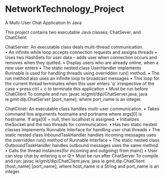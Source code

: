 # NetworkTechnology_Project
A Multi-User Chat Application In Java

This project contains two executable Java classes; ChatSever, and ChatClient.

ChatServer: An executable class deals multi-thread communication.  
  •	An infinite while loop accepts connection requests and assigns threads
  •	Uses two HashSets for user data – adds user when connection occurs and removes when they quitted. 
  •	Display users who are already online, when a new user enters
  •	The static nested class UserHandler implements Runnable is used for handling threads using overridden run() method.
  •	The run method also uses an infinite loop to broadcast messages
  •	This loop for the current thread terminates when this user enters 'q' irrespective of the case
  •	press ctrl + c to terminate this application
  •	Must be run before ChatClient
To compile and run: javac ie/gmit/dip/ChatServer.java; java ie.gmit.dip.ChatServer [port_name];
where port_name is an integer.

ChatClinet: An executable class handles multi-user communication.
  •	Takes command line arguments hostname and portname where args[0] is hostname. If args[0] = null, then localhost is assigned.
  •	Initializes theSocket and the two threads for communication.
  •	Has two static nested classes Implements  Runnable Interface for handling user chat threads
  •	The static nested class InboundTaskHandler handles incoming messages uses the overridden run() method of Runnable Interface
  •	The static nested class OutboundTaskHandler handles outbound messages uses the same method
  •	Calls the  thread instances(for incoming and outgoing) from main()
  •	User can stop chat by entering q or Q
  •	Must be run after ChatServer
To compile and run: javac ie/gmit/dip/ChatClient.java; java ie.gmit.dip.ChatClient [host_name] [port_name];
where host_name is a String and  port_name is an integer.


